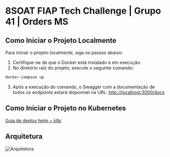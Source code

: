 # 8SOAT FIAP Tech Challenge | Grupo 41 | Orders MS

## Como Iniciar o Projeto Localmente

Para iniciar o projeto localmente, siga os passos abaixo:

1. Certifique-se de que o Docker está instalado e em execução.
2. No diretório raiz do projeto, execute o seguinte comando:

```bash
docker-compose up
```

3. Após a execução do comando, o Swagger com a documentação de todos os endpoints estará disponível na URL:
   [http://localhost:3000/docs](http://localhost:3000/docs)

## Como Iniciar o Projeto no Kubernetes

[Guia de deploy helm + k8s](k8s/README.md)

## Arquitetura

![Arquitetura](diagrams/aws-architecture.png)
